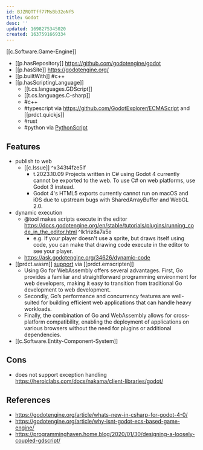 ```yaml
---
id: BJZRQTTff77MsBb32oNf5
title: Godot
desc: ''
updated: 1698275345020
created: 1637591669334
---
```


[[c.Software.Game-Engine]]

- [[p.hasRepository]] https://github.com/godotengine/godot
- [[p.hasSite]] https://godotengine.org/
- [[p.builtWith]] #c++
- [[p.hasScriptingLanguage]] 
  - [[t.cs.languages.GDScript]] 
  - [[t.cs.languages.C-sharp]]
  - #c++
  - #typescript via https://github.com/GodotExplorer/ECMAScript and [[prdct.quickjs]]
  - #rust
  - #python via [PythonScript](https://godotengine.org/asset-library/asset/179)


## Features

- publish to web
  - [[c.Issue]]  ^x343t4fze5lf
    - t.2023.10.09 Projects written in C# using Godot 4 currently cannot be exported to the web. To use C# on web platforms, use Godot 3 instead.
    - Godot 4's HTML5 exports currently cannot run on macOS and iOS due to upstream bugs with SharedArrayBuffer and WebGL 2.0.
- dynamic execution
  - @tool makes scripts execute in the editor  https://docs.godotengine.org/en/stable/tutorials/plugins/running_code_in_the_editor.html ^lk1riz8a7a5e
    - e.g. If your player doesn't use a sprite, but draws itself using code, you can make that drawing code execute in the editor to see your player.
  - https://ask.godotengine.org/34626/dynamic-code
- [[prdct.wasm]] [support](https://docs.godotengine.org/en/stable/contributing/development/compiling/compiling_for_web.html) via [[prdct.emscripten]]
  - Using Go for WebAssembly offers several advantages. First, Go provides a familiar and straightforward programming environment for web developers, making it easy to transition from traditional Go development to web development.
  - Secondly, Go’s performance and concurrency features are well-suited for building efficient web applications that can handle heavy workloads.
  - Finally, the combination of Go and WebAssembly allows for cross-platform compatibility, enabling the deployment of applications on various browsers without the need for plugins or additional dependencies.
- [[c.Software.Entity-Component-System]] 

## Cons

- does not support exception handling https://heroiclabs.com/docs/nakama/client-libraries/godot/ 

## References

- https://godotengine.org/article/whats-new-in-csharp-for-godot-4-0/
- https://godotengine.org/article/why-isnt-godot-ecs-based-game-engine/
- https://programminghaven.home.blog/2020/01/30/designing-a-loosely-coupled-gdscript/